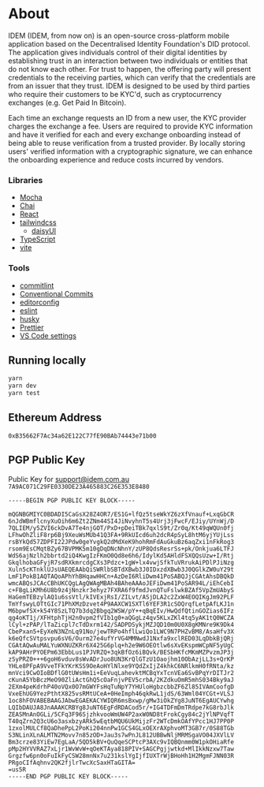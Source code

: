 # About

IDEM (IDEM, from now on) is an open-source cross-platform mobile application based on the Decentralised Identity Foundation's DID protocol. The application gives individuals control of their digital identities by establishing trust in an interaction between two individuals or entities that do not know each other. For trust to happen, the offering party will present credentials to the receiving parties, which can verify that the credentials are from an issuer that they trust. IDEM is designed to be used by third parties who require their customers to be KYC'd, such as cryptocurrency exchanges (e.g. Get Paid In Bitcoin).

Each time an exchange requests an ID from a new user, the KYC provider charges the exchange a fee. Users are required to provide KYC information and have it verified for each and every exchange onboarding instead of being able to reuse verification from a trusted provider. By locally storing users' verified information with a cryptographic signature, we can enhance the onboarding experience and reduce costs incurred by vendors.
### Libraries

- [Mocha](https://mochajs.org/)
- [Chai](https://www.chaijs.com/)
- [React](https://reactjs.org/)
- [tailwindcss](https://tailwindcss.com/)
  - [daisyUI](https://daisyui.com/)
- [TypeScript](https://www.typescriptlang.org/)
- [vite](https://vitejs.dev/)

### Tools

- [commitlint](https://commitlint.js.org)
- [Conventional Commits](https://www.conventionalcommits.org)
- [editorconfig](https://editorconfig.org/)
- [eslint](https://eslint.org/)
- [husky](https://typicode.github.io/husky/#/)
- [Prettier](https://prettier.io/)
- [VS Code settings](https://code.visualstudio.com/)

## Running locally

```bash
yarn
yarn dev
yarn test
```

## Ethereum Address

`0xB35662F7Ac34a62E122C77fE90BAb74443e71b00`

## PGP Public Key

Public Key for support@idem.com.au `7A9AC071C29FE0330DE23A465883C26E353E8480`

```text
-----BEGIN PGP PUBLIC KEY BLOCK-----

mQGNBGMIYC0BDADI5CaGsX28Z4OR7/ES1G+lfQz5tseWkYZ6zXfVnauf+LxqGbCR
6nJdWBmflcnyXuOih6m6Zt2ZNm44SI4JiNvyhnT5s4Urj3jFwcF/EJiy/UYnWj/D
7QLIEM/y5ZVI6ckDvA7Te4njGOT/PxD+pDeiTBk7qxlS9t/Zr0q/Kt49qWQUn0fj
LFhwOhZliF8rp6Bj9XeuWsMUb41Q3FA+9RkUIcd6uh2dcR4pSyL8htM6yjYUjLss
rsBYkQd57ZDPFI22JPdw0geYvgkQ2dMdXeK9hohRmFdAuGkuBz6aqZxi1nFkRog3
rsom9EsCMqtBZy67BVPMK5m10gDqDNcNhnY/zUP8QdsResrSs+pk/Onkjua6LTFJ
WdS6ajNzlh2bbrtd2iQ4KwgIzFKmO0Qd8e6h6/IdylKd5AHldFSXQQsUzw+I/Rtj
GkqlhobaGFyjR7sdRXkmrcdgCXs3Pdzc+1gW+lx4vwjSfkTuVRrukAiPDlPJiNzg
Xuln5cKTnklUJsUAEQEAAbQiSWRlbSBTdXBwb3J0IDxzdXBwb3J0QGlkZW0uY29t
LmF1PokB1AQTAQoAPhYhBHqawHHCn+AzDeI6RliDwm41PoSABQJjCGAtAhsDBQkD
wmcABQsJCAcCBhUKCQgLAgQWAgMBAh4BAheAAAoJEFiDwm41PoSAR94L/iEhCebI
c+FBgLiKMh6U8b9z4jNnzkr3ehyz7FXRA6f9fmdJvnQTuFslwkBZAf5VpZmUAbyS
HaGemTEBzylAQ1u6ssVtl/kIVExjRsI/ZILvt/ASjDLA2c2ZxW4EOQIKgJm92PLF
TmYfswyLOTtGIc71PhXMzDzvet4P9AAXCW1SXTl6YEF3R1cSOQrqfLetpAfLKJ1n
M6bpwfSX+k54Y8SzLTQ7b3dq2Bbgq2WSW/pY++qBqEIv/HwQdfQtinGOZias6IFz
qg4oKT1j/XFHtphTjH2n0vpm2fVIb1g0+aQGgLz4qv5KLxZKl4tq5yAK1tQ0WCZA
lCyl+zPAP/lTaZicpl7cTdDxrm142/SADPDSykjMZJQD10m0U0X8gKMNre9K9Dk4
CbePxan5+EyXeN3NZnLq91No/jewTRPo4hflLwiQo1LWC9N7PHZvBM8/AsaHfv3X
k6eQfcSVtpsvpu6sV6/Ourm27e4ufYrVG4MMNwdJ1Nxfa9xclRED03LqDbkBjQRj
CGAtAQwAuMALYuWXNUZKRr6X425G6plq+h2e9W6OEOtlw6sXvEKspmWCpNF5yUgC
kAP9AHrPYOEPm63EbbLus1PJVRZQ+3qkBfOz6iBQvk/BESbHKfcMKmMZPvzmJP3j
zSyPRZ0+++6goH6vduv8sWvADrJuo8UN3KrQlGTzU1Oaojhm10ObAzjLL3s+QrKP
YHLe8PFpA9VveTFkYKrKSS9OeAoHYlNlxe9YQdZxIjZ4khkC6NRlkmH0fRNta/kz
mnVci9CwOIoBDflG0tUWsHm1i+EeVuqLahevktMCBqYxTcnVEa6SvBPqYrDITJr2
cKunA5YbBczMeO90ZliActGhQ5cOaFnjvPEV5crbA/2KZdkuOmR5mhS034Bky9aJ
2EXm4peKdrhP40oVQx0O7mGWYFsHqTuNpY7YHUloHgbzcbbZF6Zl85IVAmCoofgD
VxeEhUG9YezPthtX825vsRMtUCeA+0HeImph46qkRwL1jdS/63Wml04YCGt+VLSJ
1oc8hFOVABEBAAGJAbwEGAEKACYWIQR6msBxwp/gMw3iOkZYg8JuNT6EgAUCYwhg
LQIbDAUJA8JnAAAKCRBYg8JuNT6EgFdRDACod5r/+IG4TDFmDmTRdpe7kG8rbJlk
ZEASMnAnOGLi/5CFq3F96SjzhkvooWmUW4P2axW0ND8tFrokCgy84c2jYlNPVqfT
T40qZrn2Q3cU6o3asxbzyARk5wEqtbMQU6UkMijzFr2WTcDmkOAfYPcc1HJ7PP0P
1zxolMULCf8QaDhePpL2PoKi204nnPw1GCS4GLxOEXrAXphvoMT3GB7r/0S88TGb
S3NLinXLnALMTN2Movv7n85zOD+Jau3s7wPnJL812UBBwNljMRMSgaVO04JXVlLV
Bm3crze83YiEw7EgLaA/5QD5kBV+QuQqeSCPtcP3AXc9vIQBQnmm0W1pkOHiaRfe
pMp2HYVVRAZ7xLjr1WvWvW+qOeKTAya818PIV+SAGCPgjjwtkd+MlIkkNzxw7Taw
Grgzfw6pn0oFuIkFyCSW28mnNx7u231kslYgIjfIUXTrWjBHoHh1H2MgmFJNN03R
PRgoCIfAqhnv2QK2fjlrTwcXcSaxHTaGITA=
=us5R
-----END PGP PUBLIC KEY BLOCK-----
```
